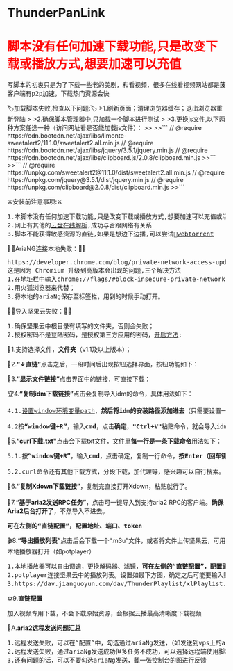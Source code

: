 # ThunderPanLink

<h1 style="color:red">脚本没有任何加速下载功能,只是改变下载或播放方式,想要加速可以充值</h1>
<pre>写脚本的初衷只是为了下载一些老的美剧，和看视频，很多在线看视频网站都是菠菜广告
客户端有p2p加速，下载热门资源会快
</pre>
🏷加载脚本失败,检查以下问题:🏷
>1.刷新页面；清理浏览器缓存；退出浏览器重新登陆
>
>2.确保脚本管理器中,只加载一个脚本进行测试
>
>3.更换js文件,以下两种方案任选一种（访问网址看是否能加载js文件）：
>>
>>```
// @require      https://cdn.bootcdn.net/ajax/libs/limonte-sweetalert2/11.1.0/sweetalert2.all.min.js  
// @require      https://cdn.bootcdn.net/ajax/libs/jquery/3.5.1/jquery.min.js  
// @require      https://cdn.bootcdn.net/ajax/libs/clipboard.js/2.0.8/clipboard.min.js  
>>```
>>```
// @require      https://unpkg.com/sweetalert2@11.1.0/dist/sweetalert2.all.min.js
// @require      https://unpkg.com/jquery@3.5.1/dist/jquery.min.js
// @require      https://unpkg.com/clipboard@2.0.8/dist/clipboard.min.js
>>```

⚔安装前注意事项:⚔
<pre>1.本脚本没有任何加速下载功能,只是改变下载或播放方式,想要加速可以充值或活动
2.网上有其他的<a href="https://xunlei.kinh.cc/">云盘在线解析</a>,成功与否跟网络有关系
3.脚本不能获得敏感资源的直链,如果是想边下边播,可以尝试🧲<a href="https://webtorrent.io/desktop/">webtorrent</a>
</pre>
🐱‍👤AriaNG连接本地失败：🐱‍👤
<pre>https://developer.chrome.com/blog/private-network-access-update/
这是因为 Chromium 升级到高版本会出现的问题,三个解决方法
1.在地址栏中输入chrome://flags/#block-insecure-private-network-requests，将其设置为disabled；
2.用火狐浏览器来代替；
3.将本地的ariaNg保存至标签栏，用到的时候手动打开。
</pre>
🐱‍🚀导入坚果云失败：🐱‍🚀
<pre>
1.确保坚果云中根目录有填写的文件夹，否则会失败；
2.授权密码不是登陆密码，是授权第三方应用的密码，<a href="https://help.jianguoyun.com/?p=2064">开启方法</a>;
</pre>

💼1.支持选择文件，<strong>文件夹</strong>（v1.1及以上版本）；

🔐2.<strong>“↓直链”</strong>点击之后，一段时间后出现按钮选择界面，按钮功能如下：

🧱3.<strong>“显示文件链接”</strong>点击界面中的链接，可直接下载；

🏆4.<strong>“复制idm下载链接”</strong>点击会复制导入idm的命令，具体用法如下：
 
<pre>4.1.<a href="https://jingyan.baidu.com/article/8275fc86403a3546a03cf6f0.html" target="_blank">设置window环境变量path</a>，<strong>然后将idm的安装路径添加进去</strong>（只需要设置一次，最终效果如最下方图）；

4.2按<strong>“window键+R”</strong>，输入<strong>cmd</strong>，点击<strong>确定</strong>，<strong>"Ctrl+V"</strong>粘贴命令，就会导入idm，然后手动开始下载。</pre>

🔭5.<strong>“curl下载.txt"</strong>点击会下载txt文件，文件里<strong>每一行是一条下载命令</strong>用法如下：

<pre>5.1.按<strong>“window键+R”</strong>，输入<strong>cmd</strong>，点击确定，复制一行命令，<strong>按Enter（回车键）</strong>，就会下载；按<strong>“CTRL+c”</strong>停止下载；

5.2.curl命令还有其他下载方式，分段下载，加代理等，感兴趣可以自行搜索。</pre>

💊6.<strong>“复制Xdown下载链接”</strong>，复制完直接打开Xdown，粘贴就行了。
</br></br>
🥇7.<strong>“基于aria2发送RPC任务”</strong>，点击可一键导入到支持aria2 RPC的客户端。<strong>确保Aria2后台打开了</strong>，不然导入不进去。

<pre><strong>可在左侧的“直链配置”，配置地址、端口、token</strong></pre>

🎬8.<strong>“导出播放列表”</strong>点击后会下载一个“.m3u”文件，或者将文件上传坚果云，可用本地播放器打开（如potplayer）
<pre>1.本地播放器可以自由调速，更换解码器、滤镜，<strong>可在左侧的“直链配置”，配置画质优先选择</strong>，是否导入坚果云；
2.potplayer连接坚果云中的播放列表。设置如最下方图，确定之后可能要输入账户和密码，按照配置中的输入就可以。
3.https://dav.jianguoyun.com/dav/ThunderPlaylist/xlPlaylist.m3u，其中ThunderPlaylist是你设置的文件夹名称。
</pre>

⚙9.<strong>直链配置</strong>
<pre>加入视频专用下载，不会下载原始资源，会根据云播最高清晰度下载视频</pre>

📖A.<strong>aria2远程发送问题汇总</strong>
<pre>1.远程发送失败，可以在“配置”中，勾选通过ariaNg发送，（如发送到vps上的aria2）
2.远程发送失败，通过ariaNg发送成功但多任务不成功，可以选择远程端使用脚本的本地发送
3.还有问题的话，可以不要勾选ariaNg发送，截一张控制台的图进行反馈
</pre>